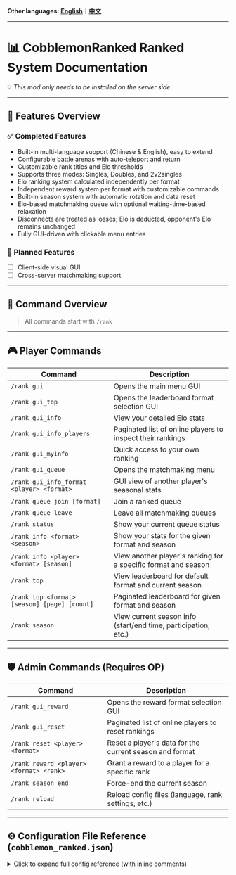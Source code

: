 **Other languages: [English](README.md)｜[中文](README_zh.md)**

---

# 📊 CobblemonRanked Ranked System Documentation

💡 *This mod only needs to be installed on the server side.*

---

## 🎯 Features Overview

### ✅ Completed Features

- Built-in multi-language support (Chinese & English), easy to extend
- Configurable battle arenas with auto-teleport and return
- Customizable rank titles and Elo thresholds
- Supports three modes: Singles, Doubles, and 2v2singles
- Elo ranking system calculated independently per format
- Independent reward system per format with customizable commands
- Built-in season system with automatic rotation and data reset
- Elo-based matchmaking queue with optional waiting-time-based relaxation
- Disconnects are treated as losses; Elo is deducted, opponent's Elo remains unchanged
- Fully GUI-driven with clickable menu entries

### 🔧 Planned Features

- [ ] Client-side visual GUI
- [ ] Cross-server matchmaking support

---

## 📌 Command Overview

> All commands start with `/rank`

---

## 🎮 Player Commands

| Command | Description |
|--------|-------------|
| `/rank gui` | Opens the main menu GUI |
| `/rank gui_top` | Opens the leaderboard format selection GUI |
| `/rank gui_info` | View your detailed Elo stats |
| `/rank gui_info_players` | Paginated list of online players to inspect their rankings |
| `/rank gui_myinfo` | Quick access to your own ranking |
| `/rank gui_queue` | Opens the matchmaking menu |
| `/rank gui_info_format <player> <format>` | GUI view of another player's seasonal stats |
| `/rank queue join [format]` | Join a ranked queue |
| `/rank queue leave` | Leave all matchmaking queues |
| `/rank status` | Show your current queue status |
| `/rank info <format> <season>` | Show your stats for the given format and season |
| `/rank info <player> <format> [season]` | View another player's ranking for a specific format and season |
| `/rank top` | View leaderboard for default format and current season |
| `/rank top <format> [season] [page] [count]` | Paginated leaderboard for given format and season |
| `/rank season` | View current season info (start/end time, participation, etc.) |

---

## 🛡️ Admin Commands (Requires OP)

| Command | Description |
|--------|-------------|
| `/rank gui_reward` | Opens the reward format selection GUI |
| `/rank gui_reset` | Paginated list of online players to reset rankings |
| `/rank reset <player> <format>` | Reset a player's data for the current season and format |
| `/rank reward <player> <format> <rank>` | Grant a reward to a player for a specific rank |
| `/rank season end` | Force-end the current season |
| `/rank reload` | Reload config files (language, rank settings, etc.) |

---

## ⚙️ Configuration File Reference (`cobblemon_ranked.json`)

<details>
<summary>Click to expand full config reference (with inline comments)</summary>

```json
{
  "defaultLang": "en",                     // Default language: 'en' or 'zh'
  "defaultFormat": "singles",              // Default battle format
  "minTeamSize": 1,                        // Minimum Pokémon per team
  "maxTeamSize": 6,                        // Maximum Pokémon per team
  "maxEloDiff": 200,                       // Max Elo gap for matchmaking
  "maxQueueTime": 300,                     // Max wait time (seconds) before relaxing Elo rules
  "maxEloMultiplier": 3.0,                 // Max multiplier for Elo diff relaxation
  "seasonDuration": 30,                    // Season duration (days)
  "initialElo": 1000,                      // Elo at the beginning of a season
  "eloKFactor": 32,                        // Elo K-factor (affects Elo change magnitude)
  "minElo": 0,                             // Minimum Elo floor
  "bannedPokemon": ["Mewtwo", "Arceus"],  // Banned Pokémon (e.g., legendaries)
  "bannedHeldItems": ["cobblemon:leftovers"], // Prohibited items for Pokémon to carry
  "allowedFormats": ["singles", "doubles", "2v2singles"], // Supported battle formats
  "maxLevel": 0,                           // Max Pokémon level (0 = no limit)
  "allowDuplicateSpecies": false,         // Whether duplicate Pokémon species are allowed
  "battleArenas": [                        // List of arenas (teleport locations for battles)
    {
      "world": "minecraft:overworld",
      "playerPositions": [
        { "x": 0.0, "y": 70.0, "z": 0.0 },
        { "x": 10.0, "y": 70.0, "z": 0.0 }
      ]
    },
    {
      "world": "minecraft:overworld",
      "playerPositions": [
        { "x": 100.0, "y": 65.0, "z": 100.0 },
        { "x": 110.0, "y": 65.0, "z": 100.0 }
      ]
    }
  ],
  "rankRewards": {                         // Format-specific rank rewards (command-based)
    "singles": {
      "Bronze": ["give {player} minecraft:apple 5"],
      "Silver": ["give {player} minecraft:golden_apple 3"],
      "Gold": ["give {player} minecraft:diamond 2", "give {player} minecraft:emerald 5"],
      "Platinum": ["give {player} minecraft:diamond_block 1", "effect give {player} minecraft:strength 3600 1"],
      "Diamond": ["give {player} minecraft:netherite_ingot 1", "give {player} minecraft:elytra 1"],
      "Master": ["give {player} minecraft:netherite_block 2", "give {player} minecraft:totem_of_undying 1", "effect give {player} minecraft:resistance 7200 2"]
    },
    "doubles": {
      "Bronze": ["give {player} minecraft:bread 5"],
      "Silver": ["give {player} minecraft:gold_nugget 10"],
      "Gold": ["give {player} minecraft:emerald 1"],
      "Platinum": ["give {player} minecraft:golden_apple 1"],
      "Diamond": ["give {player} minecraft:totem_of_undying 1"],
      "Master": ["give {player} minecraft:netherite_ingot 2"]
    },
    "2v2singles": {
      "Bronze": ["give {player} minecraft:bread 5"],
      "Silver": ["give {player} minecraft:gold_nugget 10"],
      "Gold": ["give {player} minecraft:emerald 1"],
      "Platinum": ["give {player} minecraft:golden_apple 1"],
      "Diamond": ["give {player} minecraft:totem_of_undying 1"],
      "Master": ["give {player} minecraft:netherite_ingot 2"]
    }
  },
  "rankTitles": {                          // Elo thresholds → rank names
    "3500": "Master",
    "3000": "Diamond",
    "2500": "Platinum",
    "2000": "Gold",
    "1500": "Silver",
    "0": "Bronze"
  },
  "rankRequirements": {              // Minimum winning rate requirement for each rank reward（0.0 ~ 1.0）
    "Bronze": 0.0,
    "Silver": 0.3,
    "Gold": 0.3,
    "Platinum": 0.3,
    "Diamond": 0.3,
    "Master": 0.3
  }
}
